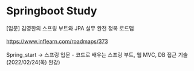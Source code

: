 # Springboot Study

[입문] 김영한의 스프링 부트와 JPA 실무 완전 정복 로드맵
<br>
</br>
https://www.inflearn.com/roadmaps/373
<br>
</br>
Spring_start -> 스프링 입문 - 코드로 배우는 스프링 부트, 웹 MVC, DB 접근 기술  (2022/02/24(목) 완강)    
